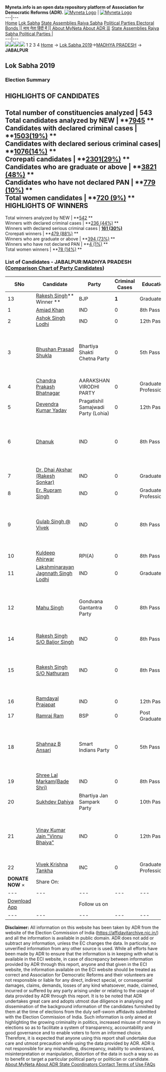 **Myneta.info is an open data repository platform of Association for Democratic Reforms (ADR).**
[![Myneta Logo](https://www.myneta.info/lib/img/myneta-logo.png)](https://www.myneta.info/) | [![Myneta Logo](https://www.myneta.info/lib/img/adr-logo.png)](https://adrindia.org)  
---|---  
[Home](https://www.myneta.info/) [Lok Sabha](https://www.myneta.info/#ls "Lok Sabha") [ State Assemblies ](https://www.myneta.info/#sa "State Assemblies") [Rajya Sabha](https://www.myneta.info/#rs "Rajya Sabha") [Political Parties ](https://www.myneta.info/party "Political Parties") [ Electoral Bonds ](https://www.myneta.info/electoral_bonds "Electoral Bonds") [ || माय नेता हिंदी में || ](https://translate.google.co.in/translate?prev=hp&hl=en&js=y&u=www.myneta.info&sl=en&tl=hi&history_state0=) [ About MyNeta ](https://adrindia.org/content/about-myneta) [ About ADR ](https://adrindia.org/about-adr/who-we-are) [☰](javascript:void\(0\))
[ State Assemblies ](https://www.myneta.info/#sa "State Assemblies") [ Rajya Sabha ](https://www.myneta.info/#rs "Rajya Sabha") [ Political Parties ](https://www.myneta.info/party "Political Parties")
|   
---|---  
![](https://www.myneta.info/lib/img/banner/banner-1.png)![](https://www.myneta.info/lib/img/banner/banner-2.png)![](https://www.myneta.info/lib/img/banner/banner-3.png)![](https://www.myneta.info/lib/img/banner/banner-4.png)
1  2  3  4 
[Home](https://www.myneta.info/) → [Lok Sabha 2019](https://www.myneta.info/LokSabha2019/)→[MADHYA PRADESH](https://www.myneta.info/LokSabha2019/index.php?action=show_constituencies&state_id=45) → **JABALPUR**
### 
## Lok Sabha 2019
###  Election Summary 
HIGHLIGHTS OF CANDIDATES  
---  
Total number of constituencies analyzed |  543   
Total candidates analyzed by NEW | **[7945](https://www.myneta.info/LokSabha2019/index.php?action=summary&subAction=candidates_analyzed&sort=candidate#summary) **  
Candidates with declared criminal cases | **[1503(19%)](https://www.myneta.info/LokSabha2019/index.php?action=summary&subAction=crime&sort=candidate#summary) **  
Candidates with declared serious criminal cases| **[1076(14%)](https://www.myneta.info/LokSabha2019/index.php?action=summary&subAction=serious_crime&sort=candidate#summary) **  
Crorepati candidates | **[2301(29%)](https://www.myneta.info/LokSabha2019/index.php?action=summary&subAction=crorepati&sort=candidate#summary) **  
Candidates who are graduate or above | **[3821 (48%)](https://www.myneta.info/LokSabha2019/index.php?action=summary&subAction=education&sort=candidate#summary) **  
Candidates who have not declared PAN | **[779 (10%)](https://www.myneta.info/LokSabha2019/index.php?action=summary&subAction=without_pan&sort=candidate#summary) **  
Total women candidates | **[720 (9%)](https://www.myneta.info/LokSabha2019/index.php?action=summary&subAction=women_candidate&sort=candidate#summary) **  
HIGHLIGHTS OF WINNERS  
---  
Total winners analyzed by NEW | **[542](https://www.myneta.info/LokSabha2019/index.php?action=summary&subAction=winner_analyzed&sort=candidate#summary) **  
Winners with declared criminal cases | **[236 (44%)](https://www.myneta.info/LokSabha2019/index.php?action=summary&subAction=winner_crime&sort=candidate#summary) **  
Winners with declared serious criminal cases | **[161 (30%)](https://www.myneta.info/LokSabha2019/index.php?action=summary&subAction=winner_serious_crime&sort=candidate#summary)**  
Crorepati winners | **[479 (88%)](https://www.myneta.info/LokSabha2019/index.php?action=summary&subAction=winner_crorepati&sort=candidate#summary) **  
Winners who are graduate or above | **[394 (73%)](https://www.myneta.info/LokSabha2019/index.php?action=summary&subAction=winner_education&sort=candidate#summary) **  
Winners who have not declared PAN | **[4 (1%)](https://www.myneta.info/LokSabha2019/index.php?action=summary&subAction=winner_without_pan&sort=candidate#summary) **  
Total women winners | **[78 (14%)](https://www.myneta.info/LokSabha2019/index.php?action=summary&subAction=winner_women&sort=candidate#summary) **  
### List of Candidates - JABALPUR:MADHYA PRADESH ([Comparison Chart of Party Candidates](https://www.myneta.info/LokSabha2019/comparisonchart.php?constituency_id=655))
SNo | Candidate| Party| Criminal Cases| Education| Age| Total Assets| Liabilities  
---|---|---|---|---|---|---|---  
13  | [Rakesh Singh](https://www.myneta.info/LokSabha2019/candidate.php?candidate_id=10313)** Winner ** | BJP | **1** | Graduate| 56 | Rs 4,31,34,351 ~ 4 Crore+ | Rs 13,87,000 ~ 13 Lacs+  
1  | [Amjad Khan](https://www.myneta.info/LokSabha2019/candidate.php?candidate_id=10624) | IND | 0 | 8th Pass| 38 | Rs 2,17,338 ~ 2 Lacs+ | Rs 5,00,000 ~ 5 Lacs+  
2  | [Ashok Singh Lodhi](https://www.myneta.info/LokSabha2019/candidate.php?candidate_id=10625) | IND | 0 | 12th Pass| 55 | Rs 25,40,000 ~ 25 Lacs+ | Rs 3,20,772 ~ 3 Lacs+  
3  | [Bhushan Prasad Shukla](https://www.myneta.info/LokSabha2019/candidate.php?candidate_id=10314) | Bhartiya Shakti Chetna Party | 0 | 5th Pass| 57 | ![](https://myneta.info/image_v2.php?myneta_folder=LokSabha2019&candidate_id=10314&col=ta) | ![](https://myneta.info/image_v2.php?myneta_folder=LokSabha2019&candidate_id=10314&col=lia)  
4  | [Chandra Prakash Bhatnagar](https://www.myneta.info/LokSabha2019/candidate.php?candidate_id=10311) | AARAKSHAN VIRODHI PARTY | 0 | Graduate Professional| 56 | Rs 22,70,519 ~ 22 Lacs+ | Rs 0 ~   
5  | [Devendra Kumar Yadav](https://www.myneta.info/LokSabha2019/candidate.php?candidate_id=10312) | Pragatishil Samajwadi Party (Lohia) | 0 | 12th Pass| 35 | Rs 3,40,000 ~ 3 Lacs+ | Rs 1,50,000 ~ 1 Lacs+  
6  | [Dhanuk](https://www.myneta.info/LokSabha2019/candidate.php?candidate_id=10626) | IND | 0 | 8th Pass| 50 | ![](https://myneta.info/image_v2.php?myneta_folder=LokSabha2019&candidate_id=10626&col=ta) | ![](https://myneta.info/image_v2.php?myneta_folder=LokSabha2019&candidate_id=10626&col=lia)  
7  | [Dr. Dhai Akshar (Rakesh Sonkar)](https://www.myneta.info/LokSabha2019/candidate.php?candidate_id=10627) | IND | 0 | Graduate| 50 | Rs 14,25,000 ~ 14 Lacs+ | Rs 1,14,423 ~ 1 Lacs+  
8  | [Er. Rupram Singh](https://www.myneta.info/LokSabha2019/candidate.php?candidate_id=10628) | IND | 0 | Graduate Professional| 63 | Rs 40,48,500 ~ 40 Lacs+ | Rs 1,50,000 ~ 1 Lacs+  
9  | [Gulab Singh @ Vivek](https://www.myneta.info/LokSabha2019/candidate.php?candidate_id=10629) | IND | 0 | 8th Pass| 48 | ![](https://myneta.info/image_v2.php?myneta_folder=LokSabha2019&candidate_id=10629&col=ta) | ![](https://myneta.info/image_v2.php?myneta_folder=LokSabha2019&candidate_id=10629&col=lia)  
10  | [Kuldeep Ahirwar](https://www.myneta.info/LokSabha2019/candidate.php?candidate_id=10317) | RPI(A) | 0 | 8th Pass| 44 | Rs 2,55,500 ~ 2 Lacs+ | Rs 0 ~   
11  | [Lakshminarayan Jagnnath Singh Lodhi](https://www.myneta.info/LokSabha2019/candidate.php?candidate_id=10630) | IND | 0 | Graduate| 63 | Rs 15,10,000 ~ 15 Lacs+ | Rs 0 ~   
12  | [Mahu Singh](https://www.myneta.info/LokSabha2019/candidate.php?candidate_id=10319) | Gondvana Gantantra Party | 0 | 8th Pass| 43 | ![](https://myneta.info/image_v2.php?myneta_folder=LokSabha2019&candidate_id=10319&col=ta) | ![](https://myneta.info/image_v2.php?myneta_folder=LokSabha2019&candidate_id=10319&col=lia)  
14  | [Rakesh Singh S/O Baljor Singh](https://www.myneta.info/LokSabha2019/candidate.php?candidate_id=10631) | IND | 0 | 8th Pass| 30 | Rs 31,000 ~ 31 Thou+ | Rs 0 ~   
15  | [Rakesh Singh S/O Nathuram](https://www.myneta.info/LokSabha2019/candidate.php?candidate_id=11254) | IND | 0 | 8th Pass| 45 | ![](https://myneta.info/image_v2.php?myneta_folder=LokSabha2019&candidate_id=11254&col=ta) | ![](https://myneta.info/image_v2.php?myneta_folder=LokSabha2019&candidate_id=11254&col=lia)  
16  | [Ramdayal Prajapat](https://www.myneta.info/LokSabha2019/candidate.php?candidate_id=10632) | IND | 0 | 12th Pass| 44 | Rs 1,71,100 ~ 1 Lacs+ | Rs 3,00,000 ~ 3 Lacs+  
17  | [Ramraj Ram](https://www.myneta.info/LokSabha2019/candidate.php?candidate_id=10310) | BSP | 0 | Post Graduate| 78 | Rs 5,20,000 ~ 5 Lacs+ | Rs 0 ~   
18  | [Shahnaz B Ansari](https://www.myneta.info/LokSabha2019/candidate.php?candidate_id=10309) | Smart Indians Party | 0 | 5th Pass| 42 | ![](https://myneta.info/image_v2.php?myneta_folder=LokSabha2019&candidate_id=10309&col=ta) | ![](https://myneta.info/image_v2.php?myneta_folder=LokSabha2019&candidate_id=10309&col=lia)  
19  | [Shree Lal Markam(Bade Shri)](https://www.myneta.info/LokSabha2019/candidate.php?candidate_id=10633) | IND | 0 | 8th Pass| 30 | Rs 10,02,000 ~ 10 Lacs+ | Rs 1,60,000 ~ 1 Lacs+  
20  | [Sukhdev Dahiya](https://www.myneta.info/LokSabha2019/candidate.php?candidate_id=10320) | Bhartiya Jan Sampark Party | 0 | 10th Pass| 56 | Rs 75,151 ~ 75 Thou+ | Rs 0 ~   
21  | [Vinay Kumar Jain "Vinnu Bhaiya"](https://www.myneta.info/LokSabha2019/candidate.php?candidate_id=10634) | IND | 0 | 12th Pass| 52 | ![](https://myneta.info/image_v2.php?myneta_folder=LokSabha2019&candidate_id=10634&col=ta) | ![](https://myneta.info/image_v2.php?myneta_folder=LokSabha2019&candidate_id=10634&col=lia)  
22  | [Vivek Krishna Tankha](https://www.myneta.info/LokSabha2019/candidate.php?candidate_id=10315) | INC | 0 | Graduate Professional| 63 | Rs 66,91,18,888 ~ 66 Crore+ | Rs 1,10,15,354 ~ 1 Crore+  
|  **DONATE NOW** × |  Share On:  | [](https://api.whatsapp.com/send?text=https%3A%2F%2Fmyneta.info%2Fpunjab2022%2Findex.php%3Faction%3Dshow_constituencies%26state_id%3D19) | [](https://www.facebook.com/sharer/sharer.php?u=https%3A%2F%2Fmyneta.info%2Fpunjab2022%2Findex.php%3Faction%3Dshow_constituencies%26state_id%3D19) | [](https://twitter.com/share?url=https%3A%2F%2Fmyneta.info%2Fpunjab2022%2Findex.php%3Faction%3Dshow_constituencies%26state_id%3D19)  
---|---|---|---|---  
| [ Download App ](https://play.google.com/store/apps/details?id=com.webrosoft.myneta1&pcampaignid=pcampaignidMKT-Other-global-all-co-prtnr-py-PartBadge-Mar2515-1) | [](https://play.google.com/store/apps/details?id=com.webrosoft.myneta1&pcampaignid=pcampaignidMKT-Other-global-all-co-prtnr-py-PartBadge-Mar2515-1) |  Follow us on  | [](https://www.facebook.com/adrindia.org/) | [](https://twitter.com/adrspeaks) | [](https://groups.google.com/g/national-election-watch?hl=en&pli=1) | [](https://www.instagram.com/adrspeaks/) | [](https://www.youtube.com/user/adrspeaks) | [](https://sharechat.com/profile/adrspeaks)  
---|---|---|---|---|---|---|---|---  
**Disclaimer:** All information on this website has been taken by ADR from the website of the Election Commission of India (https://affidavitarchive.nic.in/) and all the information is available in public domain. ADR does not add or subtract any information, unless the EC changes the data. In particular, no unverified information from any other source is used. While all efforts have been made by ADR to ensure that the information is in keeping with what is available in the ECI website, in case of discrepancy between information provided by ADR through this report, anyone and that given in the ECI website, the information available on the ECI website should be treated as correct and Association for Democratic Reforms and their volunteers are not responsible or liable for any direct, indirect special, or consequential damages, claims, demands, losses of any kind whatsoever, made, claimed, incurred or suffered by any party arising under or relating to the usage of data provided by ADR through this report. It is to be noted that ADR undertakes great care and adopts utmost due diligence in analysing and dissemination of the background information of the candidates furnished by them at the time of elections from the duly self-sworn affidavits submitted with the Election Commission of India. Such information is only aimed at highlighting the growing criminality in politics, increased misuse of money in elections so as to facilitate a system of transparency, accountability and good governance and to enable voters to form an informed choice. Therefore, it is expected that anyone using this report shall undertake due care and utmost precaution while using the data provided by ADR. ADR is not responsible for any mishandling, discrepancy, inability to understand, misinterpretation or manipulation, distortion of the data in such a way so as to benefit or target a particular political party or politician or candidate. 
[ About MyNeta ](https://adrindia.org/content/about-myneta) [ About ADR ](https://adrindia.org/about-adr/who-we-are) [ State Coordinators ](https://adrindia.org/about-adr/state-coordinators) [ Contact ](https://adrindia.org/contact-us) [ Terms of Use ](https://adrindia.org/content/adr-terms-use) [ FAQs ](https://adrindia.org/content/faqs)
